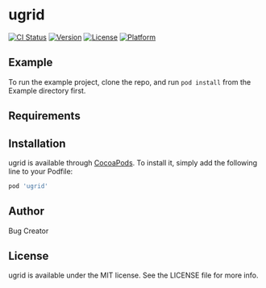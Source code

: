 # ugrid

[![CI Status](https://img.shields.io/travis/semerjyan.aram@gmail.com/ugrid.svg?style=flat)](https://travis-ci.org/semerjyan.aram@gmail.com/ugrid)
[![Version](https://img.shields.io/cocoapods/v/ugrid.svg?style=flat)](https://cocoapods.org/pods/ugrid)
[![License](https://img.shields.io/cocoapods/l/ugrid.svg?style=flat)](https://cocoapods.org/pods/ugrid)
[![Platform](https://img.shields.io/cocoapods/p/ugrid.svg?style=flat)](https://cocoapods.org/pods/ugrid)

## Example

To run the example project, clone the repo, and run `pod install` from the Example directory first.

## Requirements

## Installation

ugrid is available through [CocoaPods](https://cocoapods.org). To install
it, simply add the following line to your Podfile:

```ruby
pod 'ugrid'
```

## Author

Bug Creator

## License

ugrid is available under the MIT license. See the LICENSE file for more info.
